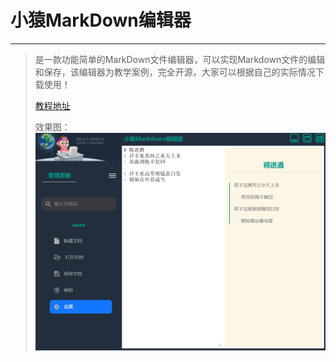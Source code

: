 # 小猿MarkDown编辑器
---
> 是一款功能简单的MarkDown文件编辑器，可以实现Markdown文件的编辑和保存，该编辑器为教学案例，完全开源，大家可以根据自己的实际情况下载使用！
> 
> [教程地址](https://blog.csdn.net/fwj380891124/article/details/119214040)
> 
> 效果图：
> ![image](https://github.com/DarrenWen/XiaoYuanMarkdownEditor/blob/master/show.png)
